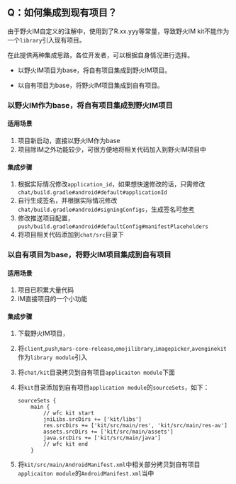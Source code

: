 ## Q：如何集成到现有项目？

由于野火IM自定义的注解中，使用到了R.xx.yyy等常量，导致野火IM kit不能作为一个```library```引入现有项目。

在此提供两种集成思路，各位开发者，可以根据自身情况进行选择。

* 以野火IM项目为base，将自有项目集成到野火IM项目。

* 以自有项目为base，将野火IM项目集成到自有项目。



### 以野火IM作为base，将自有项目集成到野火IM项目

#### 适用场景

1. 项目新启动，直接以野火IM作为base
2. 项目除IM之外功能较少，可很方便地将相关代码加入到野火IM项目中

#### 集成步骤

1. 根据实际情况修改```application_id```，如果想快速修改的话，只需修改```chat/build.gradle#android#default#applicationId```
2. 自行生成签名，并根据实际情况修改```chat/build.gradle#android#signingConfigs```，生成签名可[参考](https://www.jianshu.com/p/c419e54e7492)
3. 修改推送项目配置，```push/build.gradle#android#defaultConfig#manifestPlaceholders```
4. 将项目相关代码添加到```chat/src```目录下



### 以自有项目为base，将野火IM项目集成到自有项目

#### 适用场景

1. 项目已积累大量代码
2. IM直接项目的一个小功能

#### 集成步骤

1. 下载野火IM项目，

2. 将```client```,```push```,```mars-core-release```,```emojilibrary```,```imagepicker```,```avenginekit```作为```library module```引入

3. 将```chat/kit```目录拷贝到自有项目```applicaiton module```下面

4. 将```kit```目录添加到自有项目```application module```的```sourceSets```，如下：

   ```
   sourceSets {
       main {
           // wfc kit start
           jniLibs.srcDirs += ['kit/libs']
           res.srcDirs += ['kit/src/main/res', 'kit/src/main/res-av']
           assets.srcDirs += ['kit/src/main/assets']
           java.srcDirs += ['kit/src/main/java']
           // wfc kit end
       }
   ```

5. 将```kit/src/main/AndroidManifest.xml```中相关部分拷贝到自有项目```applicaiton module```的```AndroidManifest.xml```当中

